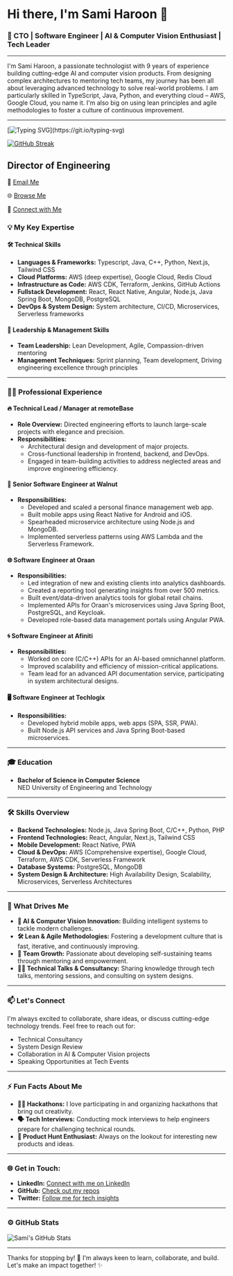 # Hi there, I'm Sami Haroon 👋

### 🚀 CTO | Software Engineer | AI & Computer Vision Enthusiast | Tech Leader

---

I'm Sami Haroon, a passionate technologist with 9 years of experience building cutting-edge AI and computer vision products. From designing complex architectures to mentoring tech teams, my journey has been all about leveraging advanced technology to solve real-world problems. I am particularly skilled in TypeScript, Java, Python, and everything cloud – AWS, Google Cloud, you name it. I'm also big on using lean principles and agile methodologies to foster a culture of continuous improvement.

---

[![Typing SVG](https://readme-typing-svg.demolab.com/?lines=I+build+scaleable+software;Manager+and+Leader.)](https://git.io/typing-svg)


<p align="left">
<a href="https://git.io/streak-stats"><img src="https://streak-stats.demolab.com?user=samihk&theme=rose-pine" alt="GitHub Streak" /></a>
</p>

## Director of Engineering

📧 [Email Me](mailto:iam@samiharoon.com) 

🌐 [Browse Me](https://samiharoon.com) 

💬 [Connect with Me](https://www.linkedin.com/in/samihk)


### 💡 My Key Expertise

#### 🛠️ Technical Skills
- **Languages & Frameworks:** Typescript, Java, C++, Python, Next.js, Tailwind CSS
- **Cloud Platforms:** AWS (deep expertise), Google Cloud, Redis Cloud
- **Infrastructure as Code:** AWS CDK, Terraform, Jenkins, GitHub Actions
- **Fullstack Development:** React, React Native, Angular, Node.js, Java Spring Boot, MongoDB, PostgreSQL
- **DevOps & System Design:** System architecture, CI/CD, Microservices, Serverless frameworks

#### 🎯 Leadership & Management Skills
- **Team Leadership:** Lean Development, Agile, Compassion-driven mentoring
- **Management Techniques:** Sprint planning, Team development, Driving engineering excellence through principles

---

### 👨‍💼 Professional Experience

#### 🔥 **Technical Lead / Manager at remoteBase**
- **Role Overview:** Directed engineering efforts to launch large-scale projects with elegance and precision. 
- **Responsibilities:**
  - Architectural design and development of major projects.
  - Cross-functional leadership in frontend, backend, and DevOps.
  - Engaged in team-building activities to address neglected areas and improve engineering efficiency.

#### 🔧 **Senior Software Engineer at Walnut**
- **Responsibilities:**
  - Developed and scaled a personal finance management web app.
  - Built mobile apps using React Native for Android and iOS.
  - Spearheaded microservice architecture using Node.js and MongoDB.
  - Implemented serverless patterns using AWS Lambda and the Serverless Framework.

#### 🌐 **Software Engineer at Oraan**
- **Responsibilities:**
  - Led integration of new and existing clients into analytics dashboards.
  - Created a reporting tool generating insights from over 500 metrics.
  - Built event/data-driven analytics tools for global retail chains.
  - Implemented APIs for Oraan's microservices using Java Spring Boot, PostgreSQL, and Keycloak.
  - Developed role-based data management portals using Angular PWA.

#### 🌀 **Software Engineer at Afiniti**
- **Responsibilities:**
  - Worked on core (C/C++) APIs for an AI-based omnichannel platform.
  - Improved scalability and efficiency of mission-critical applications.
  - Team lead for an advanced API documentation service, participating in system architectural designs.

#### 🖥️ **Software Engineer at Techlogix**
- **Responsibilities:**
  - Developed hybrid mobile apps, web apps (SPA, SSR, PWA).
  - Built Node.js API services and Java Spring Boot-based microservices.

---

### 🎓 Education

- **Bachelor of Science in Computer Science**  
  NED University of Engineering and Technology

---

### 🛠️ Skills Overview

- **Backend Technologies:** Node.js, Java Spring Boot, C/C++, Python, PHP
- **Frontend Technologies:** React, Angular, Next.js, Tailwind CSS
- **Mobile Development:** React Native, PWA
- **Cloud & DevOps:** AWS (Comprehensive expertise), Google Cloud, Terraform, AWS CDK, Serverless Framework
- **Database Systems:** PostgreSQL, MongoDB
- **System Design & Architecture:** High Availability Design, Scalability, Microservices, Serverless Architectures

---

### 🎯 What Drives Me

- **🚀 AI & Computer Vision Innovation:** Building intelligent systems to tackle modern challenges.
- **🛠️ Lean & Agile Methodologies:** Fostering a development culture that is fast, iterative, and continuously improving.
- **🌱 Team Growth:** Passionate about developing self-sustaining teams through mentoring and empowerment.
- **👨‍🏫 Technical Talks & Consultancy:** Sharing knowledge through tech talks, mentoring sessions, and consulting on system designs.

---

### 📫 Let's Connect

I'm always excited to collaborate, share ideas, or discuss cutting-edge technology trends. Feel free to reach out for:

- Technical Consultancy
- System Design Review
- Collaboration in AI & Computer Vision projects
- Speaking Opportunities at Tech Events

---

### ⚡ Fun Facts About Me

- **👨‍💻 Hackathons:** I love participating in and organizing hackathons that bring out creativity.
- **🗣️ Tech Interviews:** Conducting mock interviews to help engineers prepare for challenging technical rounds.
- **📱 Product Hunt Enthusiast:** Always on the lookout for interesting new products and ideas.

---

### 🌐 Get in Touch:

- **LinkedIn:** [Connect with me on LinkedIn](https://www.linkedin.com/in/sami-haroon)
- **GitHub:** [Check out my repos](https://github.com/sami-haroon)
- **Twitter:** [Follow me for tech insights](https://twitter.com/sami_haroon)

---

### ⚙️ GitHub Stats

![Sami's GitHub Stats](https://github-readme-stats.vercel.app/api?username=sami-haroon&show_icons=true&theme=radical)

---

Thanks for stopping by! 👋 I'm always keen to learn, collaborate, and build. Let's make an impact together! ✨

